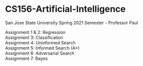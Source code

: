 # CS156-Artificial-Intelligence

San Jose State University Spring 2021 Semester - Professor Paul

Assignment 1 & 2: Regression <br />
Assignment 3: Classification <br />
Assignment 4: Uninformed Search <br />
Assignment 5: Informed Search (A*) <br />
Assignment 6: Adversarial Search <br />
Assignment 7: Bayes  <br />
